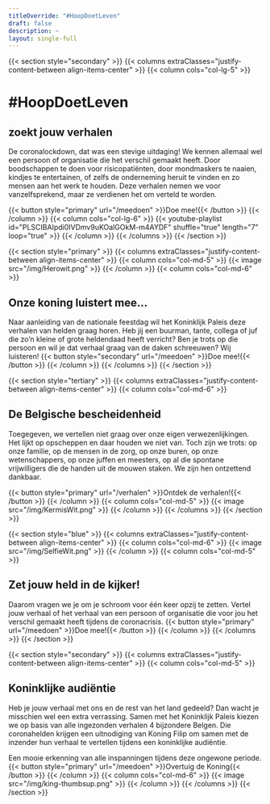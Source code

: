 ```yaml
---
titleOverride: "#HoopDoetLeven"
draft: false
description: ~
layout: single-full
---
```


{{< section style="secondary" >}}
{{< columns extraClasses="justify-content-between align-items-center" >}}
{{< column cols="col-lg-5" >}}
# #HoopDoetLeven
## zoekt jouw verhalen
De coronalockdown, dat was een stevige uitdaging! We kennen allemaal wel een persoon of organisatie die het verschil gemaakt heeft. Door boodschappen te doen voor risicopatiënten, door mondmaskers te naaien, kindjes te entertainen, of zelfs de onderneming heruit te vinden en zo mensen aan het werk te houden. Deze verhalen nemen we voor vanzelfsprekend, maar ze verdienen het om verteld te worden.

{{< button style="primary" url="/meedoen" >}}Doe mee!{{< /button >}}
{{< /column >}}
{{< column cols="col-lg-6" >}}
{{< youtube-playlist id="PLSCIBAIpdi0IVDmv9uKOalGOkM-m4AYDF" shuffle="true" length="7" loop="true" >}}
{{< /column >}}
{{< /columns >}}
{{< /section >}}

{{< section style="primary" >}}
{{< columns extraClasses="justify-content-between align-items-center" >}}
{{< column cols="col-md-5" >}}
{{< image src="/img/Herowit.png" >}}
{{< /column >}}
{{< column cols="col-md-6" >}}
## Onze koning luistert mee… 
Naar aanleiding van de nationale feestdag wil het Koninklijk Paleis deze verhalen van helden graag horen. Heb jij een buurman, tante, collega of juf die zo’n kleine of grote heldendaad heeft verricht? Ben je trots op die persoon en wil je dat verhaal graag van de daken schreeuwen? Wij luisteren!
{{< button style="secondary" url="/meedoen" >}}Doe mee!{{< /button >}}
{{< /column >}}
{{< /columns >}}
{{< /section >}}

{{< section style="tertiary" >}}
{{< columns extraClasses="justify-content-between align-items-center" >}}
{{< column cols="col-md-6" >}}
## De Belgische bescheidenheid
Toegegeven, we vertellen niet graag over onze eigen verwezenlijkingen. Het lijkt op opscheppen en daar houden we niet van. Toch zijn we trots: op onze familie, op de mensen in de zorg, op onze buren, op onze wetenschappers, op onze juffen en meesters, op al die spontane vrijwilligers die de handen uit de mouwen staken. We zijn hen ontzettend dankbaar.

{{< button style="primary" url="/verhalen" >}}Ontdek de verhalen!{{< /button >}}
{{< /column >}}
{{< column cols="col-md-5" >}}
{{< image src="/img/KermisWit.png" >}}
{{< /column >}}
{{< /columns >}}
{{< /section >}}

{{< section style="blue" >}}
{{< columns extraClasses="justify-content-between align-items-center" >}}
{{< column cols="col-md-6" >}}
{{< image src="/img/SelfieWit.png" >}}
{{< /column >}}
{{< column cols="col-md-5" >}}
## Zet jouw held in de kijker!
Daarom vragen we je om je schroom voor één keer opzij te zetten. Vertel jouw verhaal of het verhaal van een persoon of organisatie die voor jou het verschil gemaakt heeft tijdens de coronacrisis. 
{{< button style="primary" url="/meedoen" >}}Doe mee!{{< /button >}}
{{< /column >}}
{{< /columns >}}
{{< /section >}}

{{< section style="secondary" >}}
{{< columns extraClasses="justify-content-between align-items-center" >}}
{{< column cols="col-md-5" >}}
## Koninklijke audiëntie
Heb je jouw verhaal met ons en de rest van het land gedeeld? Dan wacht je misschien wel een extra verrassing. Samen met het Koninklijk Paleis kiezen we op basis van alle ingezonden verhalen 4 bijzondere Belgen. Die coronahelden krijgen een uitnodiging van Koning Filip om samen met de inzender hun verhaal te vertellen tijdens een koninklijke audiëntie. 

Een mooie erkenning van alle inspanningen tijdens deze ongewone periode. 
{{< button style="primary" url="/meedoen" >}}Overtuig de Koning{{< /button >}}
{{< /column >}}
{{< column cols="col-md-6" >}}
{{< image src="/img/king-thumbsup.png" >}}
{{< /column >}}
{{< /columns >}}
{{< /section >}}
